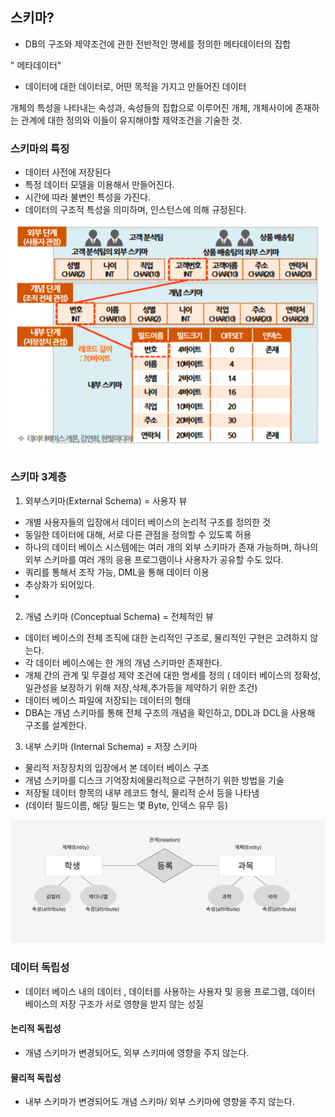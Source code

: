 ## 스키마?
- DB의 구조와 제약조건에 관한 전반적인 명세를 정의한 메타데이터의 집합

" 메타데이터"
- 데이터에 대한 데이터로, 어떤 목적을 가지고 만들어진 데이터

개체의 특성을 나타내는 속성과, 속성들의 집합으로 이루어진 개체, 개체사이에 존재하는 관계에 대한 정의와 이들이 유지해야할 제약조건을 기술한 것. 



### 스키마의 특징
- 데이터 사전에 저장된다 
- 특정 데이터 모델을 이용해서 만들어진다.
- 시간에 따라 불변인 특성을 가진다.
- 데이터의 구조적 특성을 의미하며, 인스턴스에 의해 규정된다.

![schema](/src/schema_sql.png)

### 스키마 3계층
1. 외부스키마(External Schema) = 사용자 뷰
- 개별 사용자들의 입장에서 데이터 베이스의 논리적 구조를 정의한 것
- 동일한 데이터에 대해, 서로 다른 관점을 정의할 수 있도록 허용
- 하나의 데이터 베이스 시스템에는 여러 개의 외부 스키마가 존재 가능하며, 하나의 외부 스키마를 여러 개의 응용 프로그램이나 사용자가 공유할 수도 있다.
- 쿼리를 통해서 조작 가능, DML을 통해 데이터 이용
- 추상화가 되어있다.
- 

2. 개념 스키마 (Conceptual Schema) = 전체적인 뷰
- 데이터 베이스의 전체 조직에 대한 논리적인 구조로, 물리적인 구현은 고려하지 않는다.
- 각 데이터 베이스에는 한 개의 개념 스키마만 존재한다.
- 개체 간의 관계 및 무결성 제약 조건에 대한 명세를 정의 ( 데이터 베이스의 정확성, 일관성을 보장하기 위해 저장,삭제,추가등을 제약하기 위한 조건)
- 데이터 베이스 파일에 저장되는 데이터의 형태
- DBA는 개념 스키마를 통해 전체 구조의 개념을 확인하고, DDL과 DCL을 사용해 구조를 설계한다.

3. 내부 스키마 (Internal Schema) = 저장 스키마
- 물리적 저장장치의 입장에서 본 데이터 베이스 구조
- 개념 스키마를 디스크 기억장치에물리적으로 구현하기 위한 방법을 기술
- 저장될 데이터 항목의 내부 레코드 형식, 물리적 순서 등을 나타냄
- (데이터 필드이름, 해당 필드는 몇 Byte, 인덱스 유무 등)

![Alt text](/src/sql_relation.png)

### 데이터 독립성
- 데이터 베이스 내의 데이터 , 데이터를 사용하는 사용자 및 응용 프로그램, 데이터 베이스의 저장 구조가 서로 영향을 받지 않는 성질

#### 논리적 독립성 
- 개념 스키마가 변경되어도, 외부 스키마에 영향을 주지 않는다.

#### 물리적 독립성
- 내부 스키마가 변경되어도 개념 스키마/ 외부 스키마에 영향을 주지 않는다.
